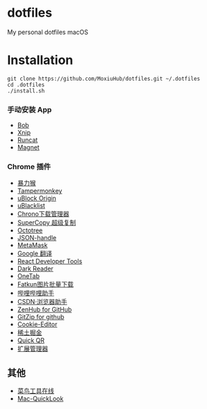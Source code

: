 # dotfiles

My personal dotfiles macOS


# Installation

```
git clone https://github.com/MoxiuHub/dotfiles.git ~/.dotfiles
cd .dotfiles
./install.sh
```



### 手动安装 App
- [Bob](https://apps.apple.com/cn/app/bob-%E7%BF%BB%E8%AF%91%E5%92%8C-ocr-%E5%B7%A5%E5%85%B7/id1630034110?mt=12)
- [Xnip](https://apps.apple.com/cn/app/xnip-%E6%88%AA%E5%9B%BE-%E6%A0%87%E6%B3%A8/id1221250572?mt=12)
- [Runcat](https://apps.apple.com/cn/app/runcat/id1429033973?mt=12)
- [Magnet](https://apps.apple.com/cn/app/magnet/id441258766?mt=12)

### Chrome 插件

- [暴力猴](https://chrome.google.com/webstore/detail/jinjaccalgkegednnccohejagnlnfdag)
- [Tampermonkey](https://chrome.google.com/webstore/detail/dhdgffkkebhmkfjojejmpbldmpobfkfo)
- [uBlock Origin](https://chrome.google.com/webstore/detail/cjpalhdlnbpafiamejdnhcphjbkeiagm)
- [uBlacklist](https://chrome.google.com/webstore/detail/pncfbmialoiaghdehhbnbhkkgmjanfhe)
- [Chrono下载管理器](https://chrome.google.com/webstore/detail/mciiogijehkdemklbdcbfkefimifhecn)
- [SuperCopy 超级复制](https://chrome.google.com/webstore/detail/onepmapfbjohnegdmfhndpefjkppbjkm)
- [Octotree](https://chrome.google.com/webstore/detail/bkhaagjahfmjljalopjnoealnfndnagc)
- [JSON-handle](https://chrome.google.com/webstore/detail/iahnhfdhidomcpggpaimmmahffihkfnj)
- [MetaMask](https://chrome.google.com/webstore/detail/nkbihfbeogaeaoehlefnkodbefgpgknn)
- [Google 翻译](https://chrome.google.com/webstore/detail/aapbdbdomjkkjkaonfhkkikfgjllcleb)
- [React Developer Tools](https://chrome.google.com/webstore/detail/fmkadmapgofadopljbjfkapdkoienihi)
- [Dark Reader](https://chrome.google.com/webstore/detail/eimadpbcbfnmbkopoojfekhnkhdbieeh)
- [OneTab](https://chrome.google.com/webstore/detail/chphlpgkkbolifaimnlloiipkdnihall)
- [Fatkun图片批量下载](https://chrome.google.com/webstore/detail/nnjjahlikiabnchcpehcpkdeckfgnohf)
- [哔哩哔哩助手](https://chrome.google.com/webstore/detail/kpbnombpnpcffllnianjibmpadjolanh)
- [CSDN·浏览器助手](https://chrome.google.com/webstore/detail/kfkdboecolemdjodhmhmcibjocfopejo)
- [ZenHub for GitHub](https://chrome.google.com/webstore/detail/ogcgkffhplmphkaahpmffcafajaocjbd)
- [GitZip for github](https://chrome.google.com/webstore/detail/ffabmkklhbepgcgfonabamgnfafbdlkn)
- [Cookie-Editor](https://chrome.google.com/webstore/detail/hlkenndednhfkekhgcdicdfddnkalmdm)
- [稀土掘金](https://chrome.google.com/webstore/detail/lecdifefmmfjnjjinhaennhdlmcaeeeb)
- [Quick QR](https://chrome.google.com/webstore/detail/afpbjjgbdimpioenaedcjgkaigggcdpp)
- [扩展管理器](https://chrome.google.com/webstore/detail/bgejgfcdaicmfbfphchgcdgnpnbcondb)

## 其他
- [菜鸟工具在线](https://c.runoob.com)
- [Mac-QuickLook](https://github.com/haokaiyang/Mac-QuickLook)
